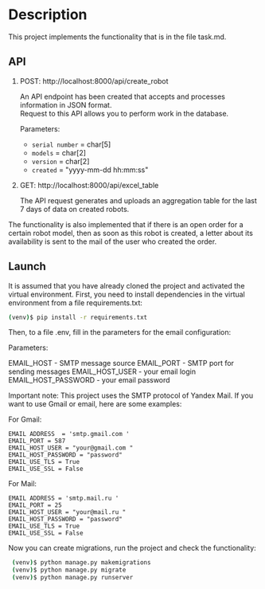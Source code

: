# Description
This project implements the functionality that is in the file task.md.

## API

1. POST: http://localhost:8000/api/create_robot

   An API endpoint has been created that accepts and processes information in JSON format.  
   Request to this API allows you to perform work in the database.
   
   Parameters:
   - `serial number` = char[5]
   - `models` = char[2]
   - `version` = char[2]
   - `created` = "yyyy-mm-dd hh:mm:ss"
    
2. GET: http://localhost:8000/api/excel_table

   The API request generates and uploads an aggregation table for the last 7 days of data on created robots.

The functionality is also implemented that if there is an open order for a certain robot model, then as soon as this robot is created, a letter about its availability is sent to the mail of the user who created the order.

## Launch

It is assumed that you have already cloned the project and activated the virtual environment.
First, you need to install dependencies in the virtual environment from a file requirements.txt:

```bash
(venv)$ pip install -r requirements.txt 
```
Then, to a file .env, fill in the parameters for the email configuration:

Parameters:

EMAIL_HOST - SMTP message source
EMAIL_PORT - SMTP port for sending messages
EMAIL_HOST_USER - your email login
EMAIL_HOST_PASSWORD - your email password

Important note: This project uses the SMTP protocol of Yandex Mail. If you want to use Gmail or email, here are some examples:

For Gmail:

    EMAIL ADDRESS  = 'smtp.gmail.com '
    EMAIL_PORT = 587
    EMAIL_HOST_USER = "your@gmail.com "
    EMAIL_HOST_PASSWORD = "password"
    EMAIL_USE_TLS = True
    EMAIL_USE_SSL = False

For Mail:

    EMAIL ADDRESS = 'smtp.mail.ru '
    EMAIL_PORT = 25
    EMAIL_HOST_USER = "your@mail.ru "
    EMAIL_HOST_PASSWORD = "password"
    EMAIL_USE_TLS = True
    EMAIL_USE_SSL = False

Now you can create migrations, run the project and check the functionality:
   ```bash
    (venv)$ python manage.py makemigrations      
    (venv)$ python manage.py migrate      
    (venv)$ python manage.py runserver
  ```
    
